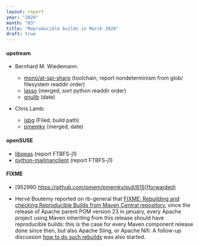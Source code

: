 ```yaml
---
layout: report
year: "2020"
month: "03"
title: "Reproducible builds in March 2020"
draft: true
---
```


#### upstream

* Bernhard M. Wiedemann:
    * [mono/at-spi-sharp](https://github.com/mono/mono/issues/19257) (toolchain, report nondeterminism from glob/ filesystem readdir order)
    * [lasso](https://dev.entrouvert.org/issues/40454) (merged, sort python readdir order)
    * [gnulib](https://lists.gnu.org/archive/html/bug-gnulib/2020-03/msg00024.html) (date)

* Chris Lamb:
    * [isbg](https://gitlab.com/isbg/isbg/-/issues/151) (Filed, build path)
    * [pmemkv](https://github.com/pmem/pmemkv/pull/615) (merged, date)

#### openSUSE

* [libpeas](https://bugzilla.opensuse.org/show_bug.cgi?id=1165442) (report FTBFS-j1)
* [python-mailmanclient](https://bugzilla.opensuse.org/show_bug.cgi?id=1165453) (report FTBFS-j1)


#### FIXME

* [952990 https://github.com/pmem/pmemkv/pull/615](forwarded)

* Hervé Boutemy reported on rb-general that [FIXME: Rebuilding and checking Reproducible Builds from Maven Central repository](https://lists.reproducible-builds.org/pipermail/rb-general/2020-March/001862.html), since the release of Apache parent POM version 23 in january, every Apache project using Maven inheriting from this release should have reproducible builds: this is the case for every Maven component release done since then, but also Apache Sling, or Apache Nifi. A follow-up discussion [how to do such rebuilds](https://lists.apache.org/thread.html/ra05a971a2de961d27691bd4624850a06a862b4223116c0c904be8397%40%3Cdev.maven.apache.org%3E) was also started.


